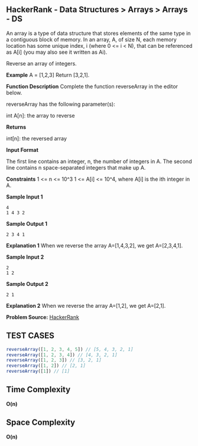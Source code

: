 ## HackerRank - Data Structures > Arrays > Arrays - DS
An array is a type of data structure that stores elements of the same type in a contiguous block of memory. In an array, A, of size N, each memory location has some unique index, i (where 0 <= i < N), that can be referenced as A[i] (you may also see it written as Ai).

Reverse an array of integers.

**Example**
A = [1,2,3]
Return [3,2,1].

**Function Description**
Complete the function reverseArray in the editor below.

reverseArray has the following parameter(s):

int A[n]: the array to reverse

**Returns**

int[n]: the reversed array

**Input Format**

The first line contains an integer, n, the number of integers in A.
The second line contains n space-separated integers that make up A.

**Constraints**
1 <= n <= 10^3
1 <= A[i] <= 10^4, where A[i] is the ith integer in A.

**Sample Input 1**
```
4
1 4 3 2
```
**Sample Output 1**
```
2 3 4 1
```

**Explanation 1**
When we reverse the array A=[1,4,3,2], we get A=[2,3,4,1].

**Sample Input 2**
```
2
1 2
```
**Sample Output 2**
```
2 1
```

**Explanation 2**
When we reverse the array A=[1,2], we get A=[2,1].

**Problem Source:** [HackerRank](https://www.hackerrank.com/challenges/arrays-ds/problem)

## TEST CASES
```javascript
reverseArray([1, 2, 3, 4, 5]) // [5, 4, 3, 2, 1]
reverseArray([1, 2, 3, 4]) // [4, 3, 2, 1]
reverseArray([1, 2, 3]) // [3, 2, 1]
reverseArray([1, 2]) // [2, 1]
reverseArray([1]) // [1]
```
## Time Complexity
**O(n)**
## Space Complexity
**O(n)**




